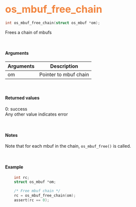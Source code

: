 ## <font color="#F2853F" style="font-size:24pt"> os_mbuf_free_chain</font>

```c
int os_mbuf_free_chain(struct os_mbuf *om);
```

Frees a chain of mbufs

<br>

#### Arguments

| Arguments | Description |
|-----------|-------------|
| om | Pointer to mbuf chain |

<br>

#### Returned values

0: success  
Any other value indicates error

<br>

#### Notes
Note that for each mbuf in the chain, `os_mbuf_free()` is called.

<br>

#### Example

```c
    int rc;
	struct os_mbuf *om;

    /* Free mbuf chain */
    rc = os_mbuf_free_chain(om);
    assert(rc == 0);
```


